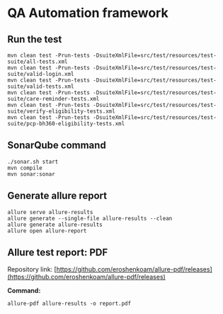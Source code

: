 # QA Automation framework

## Run the test
```shell
mvn clean test -Prun-tests -DsuiteXmlFile=src/test/resources/test-suite/all-tests.xml
mvn clean test -Prun-tests -DsuiteXmlFile=src/test/resources/test-suite/valid-login.xml
mvn clean test -Prun-tests -DsuiteXmlFile=src/test/resources/test-suite/valid-tests.xml
mvn clean test -Prun-tests -DsuiteXmlFile=src/test/resources/test-suite/care-reminder-tests.xml
mvn clean test -Prun-tests -DsuiteXmlFile=src/test/resources/test-suite/verify-eligibility-tests.xml
mvn clean test -Prun-tests -DsuiteXmlFile=src/test/resources/test-suite/pcp-bh360-eligibility-tests.xml
```

## SonarQube command
```shell
./sonar.sh start
mvn compile
mvn sonar:sonar
```

## Generate allure report
```
allure serve allure-results
allure generate --single-file allure-results --clean
allure generate allure-results
allure open allure-report
```
## Allure test report: PDF
Repository link: [https://github.com/eroshenkoam/allure-pdf/releases](https://github.com/eroshenkoam/allure-pdf/releases)

**Command:**
```shell
allure-pdf allure-results -o report.pdf
```